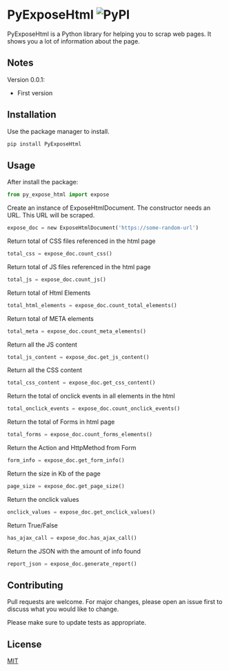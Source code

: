 # PyExposeHtml ![PyPI](https://img.shields.io/pypi/dd/PyExposeHtml)

PyExposeHtml is a Python library for helping you to scrap web pages. It shows you a lot of information about the page.

## Notes
Version 0.0.1:

- First version

## Installation

Use the package manager to install.

```bash
pip install PyExposeHtml
```

## Usage

After install the package:
```python
from py_expose_html import expose
```

Create an instance of ExposeHtmlDocument. The constructor needs an URL. This URL will be scraped.

```python
expose_doc = new ExposeHtmlDocument('https://some-random-url')
```
 
Return total of CSS files referenced in the html page
```python
total_css = expose_doc.count_css()
```
Return total of JS files referenced in the html page
```python
total_js = expose_doc.count_js()
```
Return total of Html Elements
```python
total_html_elements = expose_doc.count_total_elements()
```
Return total of META elements
```python
total_meta = expose_doc.count_meta_elements()
```
Return all the JS content
```python
total_js_content = expose_doc.get_js_content()
```
Return all the CSS content
```python
total_css_content = expose_doc.get_css_content()
```
Return the total of onclick events in all elements in the html
```python
total_onclick_events = expose_doc.count_onclick_events()
```
Return the total of Forms in html page
```python
total_forms = expose_doc.count_forms_elements()
```
Return the Action and HttpMethod from Form
```python
form_info = expose_doc.get_form_info()
```
Return the size in Kb of the page
```python
page_size = expose_doc.get_page_size()
```
Return the onclick values
```python
onclick_values = expose_doc.get_onclick_values()
```
Return True/False 
```python
has_ajax_call = expose_doc.has_ajax_call()
```
Return the JSON with the amount of info found
```python
report_json = expose_doc.generate_report()
```

## Contributing
Pull requests are welcome. For major changes, please open an issue first to discuss what you would like to change.

Please make sure to update tests as appropriate.

## License
[MIT](https://choosealicense.com/licenses/mit/)
